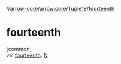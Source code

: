 //[arrow-core](../../../index.md)/[arrow.core](../index.md)/[Tuple18](index.md)/[fourteenth](fourteenth.md)

# fourteenth

[common]\
val [fourteenth](fourteenth.md): [N](index.md)
